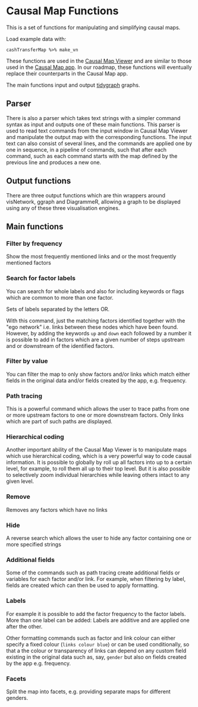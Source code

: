# Causal Map Functions

This is a set of functions for manipulating and simplifying causal maps. 

Load example data with:

```
cashTransferMap %>% make_vn
```

These functions are used in the [Causal Map Viewer](https://causalmap.shinyapps.io/CausalMapViewer/) and are similar to those used in the [Causal Map app](http://causalmap.app). In our roadmap, these functions will eventually replace their counterparts in the Causal Map app. 

The main functions input and output [tidygraph](https://github.com/thomasp85/tidygraph) graphs. 

## Parser

There is also a parser which takes text strings with a simpler command syntax as input and outputs one of these main functions. This parser is used to read text commands from the input window in Causal Map Viewer and manipulate the output map with the corresponding functions. The input text can also consist of several lines, and the commands are applied one by one in sequence, in a pipeline of commands, such that after each command, such as each command starts with the map defined by the previous line and produces a new one. 

## Output functions

There are three output functions which are thin wrappers around visNetwork, ggraph and DiagrammeR, allowing a graph to be displayed using any of these three visualisation engines. 


## Main functions

### Filter by frequency

Show the most frequently mentioned links and or the most frequently mentioned factors

### Search for factor labels 

You can search for whole labels and also for including keywords or flags which are common to more than one factor. 

Sets of labels separated by the letters OR. 

With this command, just the matching factors identified together with the "ego network" i.e. links between these nodes which have been found. However, by adding the keywords `up` and `down` each followed by a number it is possible to add in factors which are a given number of steps upstream and or downstream of the identified factors. 

### Filter by value

You can filter the map to only show factors and/or links which match either fields in the original data and/or fields created by the app, e.g. frequency.

### Path tracing

This is a powerful command which allows the user to trace paths from one or more upstream factors to one or more downstream factors. Only links which are part of such paths are displayed. 

### Hierarchical coding

Another important ability of the Causal Map Viewer is to manipulate maps which use hierarchical coding, which is a very powerful way to code causal information. It is possible to globally by roll up all factors into up to a certain level, for example, to roll them all up to their top level. But it is also possible to selectively zoom individual hierarchies while leaving others intact to any given level. 


### Remove

Removes any factors which have no links 


### Hide

A reverse search which allows the user to hide any factor containing one or more specified strings



### Additional fields

Some of the commands such as path tracing create additional fields or variables for each factor and/or link. For example, when filtering by label, fields are created which can then be used to apply formatting. 

### Labels

For example it is possible to add the factor frequency to the factor labels. More than one label can be added: Labels are additive and are applied one after the other. 

Other formatting commands such as factor and link colour can either specify a fixed colour (`links colour blue`) or can be used conditionally, so that a the colour or transparency of links can depend on any custom field existing in the original data such as, say, `gender` but also on fields created by the app e.g. frequency. 


### Facets

Split the map into facets, e.g. providing separate maps for different genders.


